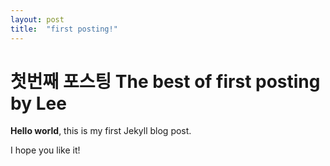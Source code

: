 ```yaml
---
layout: post
title:  "first posting!"
---
```


# 첫번째 포스팅 The best of first posting by Lee

**Hello world**, this is my first Jekyll blog post.

I hope you like it!